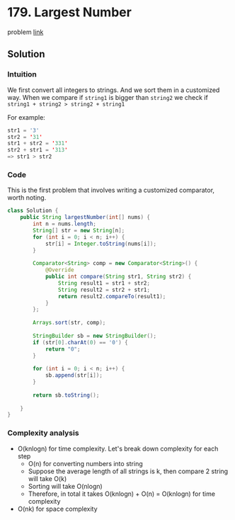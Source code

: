 # 179. Largest Number
problem [link](https://leetcode.com/problems/largest-number/)

## Solution
### Intuition
We first convert all integers to strings. And we sort them in a customized way. When we compare if `string1` is bigger than `string2`
we check if `string1 + string2 > string2 + string1`

For example:
```java
str1 = '3'
str2 = '31'
str1 + str2 = '331'
str2 + str1 = '313'
=> str1 > str2
```

### Code
This is the first problem that involves writing a customized comparator, worth noting.
```java
class Solution {
    public String largestNumber(int[] nums) {
        int n = nums.length;
        String[] str = new String[n];
        for (int i = 0; i < n; i++) {
            str[i] = Integer.toString(nums[i]);
        }
        
        Comparator<String> comp = new Comparator<String>() {
            @Override
            public int compare(String str1, String str2) {
                String result1 = str1 + str2;
                String result2 = str2 + str1;
                return result2.compareTo(result1);
            }
        };
        
        Arrays.sort(str, comp);
        
        StringBuilder sb = new StringBuilder();
        if (str[0].charAt(0) == '0') {
            return "0";
        }
        
        for (int i = 0; i < n; i++) {
            sb.append(str[i]);
        }
        
        return sb.toString();
        
    }
}
```

### Complexity analysis
* O(knlogn) for time complexity. Let's break down complexity for each step
    * O(n) for converting numbers into string
    * Suppose the average length of all strings is k, then compare 2 string will take O(k)
    * Sorting will take O(nlogn)
    * Therefore, in total it takes O(knlogn) + O(n) = O(knlogn) for time complexity
* O(nk) for space complexity
